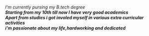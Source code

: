 *I'm currently pursing my B.tech degree*    
***Starting from my 10th till now I have very good academics***    
***Apart from studies i got involed myself in various extra curricular activities***    
***i'm passionate about my life,hardworking and dedicated***     

